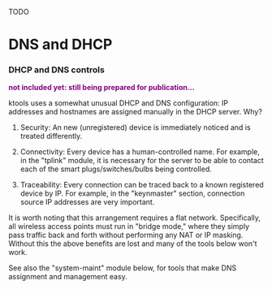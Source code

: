 
TODO

# DNS and DHCP

### DHCP and DNS controls

<p style="color:purple"><b>not included yet: still being prepared for publication...</b></p>

ktools uses a somewhat unusual DHCP and DNS configuration: IP addresses and
hostnames are assigned manually in the DHCP server.  Why?

  1. Security: An new (unregistered) device is immediately noticed and is
  treated differently.
  
  2. Connectivity: Every device has a human-controlled name.  For example,
  in the "tplink" module, it is necessary for the server to be able to
  contact each of the smart plugs/switches/bulbs being controlled.
  
  3. Traceability: Every connection can be traced back to a known
  registered device by IP.  For example, in the "keynmaster" section,
  connection source IP addresses are very important.

It is worth noting that this arrangement requires a flat network.
Specifically, all wireless access points must run in "bridge mode," where
they simply pass traffic back and forth without performing any NAT or IP
masking.  Without this the above benefits are lost and many of the tools
below won't work.

See also the "system-maint" module below, for tools that make DNS assignment and management easy.
